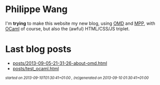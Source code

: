 

# Philippe Wang
I'm **trying** to make this website my new blog, using
[OMD](https://github.com/pw374/omd/) and
[MPP](https://github.com/pw374/MPP-language-blender/), with
[OCaml](http://ocaml.org) of course, but also the (awful) HTML/CSS/JS
triplet.

# Last blog posts


* [posts/2013-09-05-21-31-26-about-omd.html](posts/2013-09-05-21-31-26-about-omd.html)
* [posts/test_ocaml.html](posts/test_ocaml.html)

<div style='font-size:80%;'><em>started on 2013-09-10T01:30:41+01:00
, (re)generated on 2013-09-10 01:30:41+01:00
</em></div>